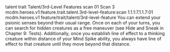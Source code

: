 <ability>
  <metadata>
    <class>talent</class>
    <feature_type>trait</feature_type>
    <file_dpath>Talent/3rd-Level Features</file_dpath>
    <item_id>scan</item_id>
    <item_index>01</item_index>
    <item_name>Scan</item_name>
    <level>3</level>
    <scc>mcdm.heroes.v1:feature.trait.talent.3rd-level-feature:scan</scc>
    <scdc>1.1.1:7.1.1.7:01</scdc>
    <source>mcdm.heroes.v1</source>
    <type>feature/trait/talent/3rd-level-feature</type>
  </metadata>
  <effects>
    <effect type="mundane">You can extend your psionic senses beyond their usual range. Once on each of your turns, you can search for hidden creatures as a free maneuver (see Hide and Sneak in Chapter 9: Tests). Additionally, once you establish line of effect to a thinking creature within distance of your Mind Spike ability, you always have line of effect to that creature until they move beyond that distance.</effect>
  </effects>
</ability>

